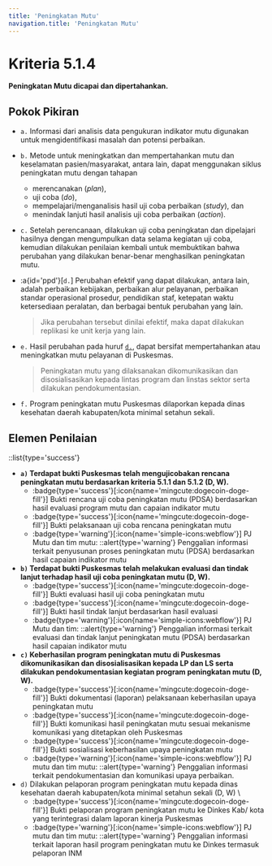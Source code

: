 ```yaml
---
title: 'Peningkatan Mutu'
navigation.title: 'Peningkatan Mutu'
---
```


# Kriteria 5.1.4 
**Peningkatan Mutu dicapai dan dipertahankan.** 

## Pokok Pikiran 

- `a.` Informasi dari analisis data pengukuran indikator mutu digunakan untuk mengidentifikasi masalah dan potensi perbaikan. 

- `b.` Metode untuk meningkatkan dan mempertahankan mutu dan keselamatan pasien/masyarakat, antara lain, dapat menggunakan siklus peningkatan mutu dengan tahapan 
  - merencanakan (*plan*), 
  - uji coba (*do*), 	
  - mempelajari/menganalisis  hasil uji coba perbaikan (*study*), dan 
  - menindak lanjuti hasil analisis uji coba perbaikan (*action*). 

- `c.` Setelah perencanaan, dilakukan uji coba peningkatan dan dipelajari hasilnya dengan mengumpulkan data selama kegiatan uji coba, kemudian dilakukan penilaian kembali untuk membuktikan bahwa perubahan yang dilakukan benar-benar menghasilkan peningkatan mutu. 

- :a{id='ppd'}[`d.`] Perubahan efektif yang dapat dilakukan, antara lain, adalah perbaikan kebijakan, perbaikan alur pelayanan, perbaikan standar operasional prosedur, pendidikan staf, ketepatan waktu ketersediaan peralatan, dan berbagai bentuk perubahan yang lain. 

    > Jika perubahan tersebut dinilai efektif, maka dapat dilakukan replikasi ke unit kerja yang lain. 

- `e.` Hasil perubahan pada huruf [`d.`](#ppd), dapat bersifat mempertahankan atau meningkatkan mutu pelayanan di Puskesmas. 

    > Peningkatan mutu yang dilaksanakan dikomunikasikan dan disosialisasikan kepada lintas program dan linstas sektor serta dilakukan pendokumentasian. 

- `f.` Program peningkatan mutu Puskesmas dilaporkan kepada dinas kesehatan daerah kabupaten/kota minimal setahun sekali. 
 	 

## Elemen Penilaian 
::list{type='success'}
- **`a)` Terdapat bukti Puskesmas telah mengujicobakan rencana peningkatan mutu berdasarkan kriteria 5.1.1 dan 5.1.2 (D, W).**
  - :badge{type='success'}[:icon{name='mingcute:dogecoin-doge-fill'}] Bukti rencana uji coba peningkatan mutu (PDSA) berdasarkan hasil evaluasi program mutu dan capaian indikator mutu 
  - :badge{type='success'}[:icon{name='mingcute:dogecoin-doge-fill'}] Bukti pelaksanaan uji coba rencana peningkatan mutu 
  - :badge{type='warning'}[:icon{name='simple-icons:webflow'}] PJ Mutu dan tim mutu: 
    ::alert{type='warning'}
    Penggalian informasi terkait penyusunan proses peningkatan mutu (PDSA) berdasarkan hasil capaian indikator mutu 
- **`b)` Terdapat bukti Puskesmas telah melakukan evaluasi dan tindak lanjut terhadap hasil uji coba peningkatan mutu (D, W).** 
    - :badge{type='success'}[:icon{name='mingcute:dogecoin-doge-fill'}] Bukti evaluasi hasil uji coba peningkatan mutu 
    - :badge{type='success'}[:icon{name='mingcute:dogecoin-doge-fill'}] Bukti hasil tindak lanjut berdasarkan hasil evaluasi
    - :badge{type='warning'}[:icon{name='simple-icons:webflow'}] PJ Mutu dan tim: 
      ::alert{type='warning'}
      Penggalian informasi terkait evaluasi dan tindak lanjut peningkatan mutu (PDSA) berdasarkan hasil capaian indikator mutu 
- **`c)` Keberhasilan program peningkatan mutu di Puskesmas dikomunikasikan dan disosialisasikan kepada LP dan LS serta dilakukan pendokumentasian kegiatan program peningkatan mutu (D, W).** 
    - :badge{type='success'}[:icon{name='mingcute:dogecoin-doge-fill'}] Bukti dokumentasi (laporan) pelaksanaan keberhasilan upaya peningkatan mutu  
    - :badge{type='success'}[:icon{name='mingcute:dogecoin-doge-fill'}] Bukti komunikasi hasil peningkatan mutu sesuai mekanisme komunikasi yang ditetapkan oleh Puskesmas 
    - :badge{type='success'}[:icon{name='mingcute:dogecoin-doge-fill'}] Bukti sosialisasi keberhasilan upaya peningkatan mutu
    - :badge{type='warning'}[:icon{name='simple-icons:webflow'}] PJ mutu dan tim mutu: 
      ::alert{type='warning'}
      Penggalian informasi terkait pendokumentasian dan komunikasi upaya perbaikan.
- `d)` Dilakukan pelaporan program peningkatan mutu kepada dinas kesehatan daerah kabupaten/kota minimal setahun sekali (D, W)  \
  - :badge{type='success'}[:icon{name='mingcute:dogecoin-doge-fill'}] Bukti pelaporan program peningkatan mutu ke Dinkes Kab/ kota yang terintegrasi dalam laporan kinerja Puskesmas 
  - :badge{type='warning'}[:icon{name='simple-icons:webflow'}] PJ mutu dan tim mutu: 
    ::alert{type='warning'}
    Penggalian informasi terkait laporan hasil program peningkatan mutu ke Dinkes termasuk pelaporan INM 
